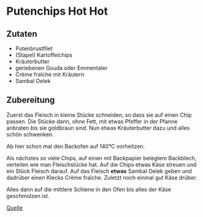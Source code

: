Putenchips Hot Hot
==================

Zutaten
-------

* Putenbrustfilet
* (Stapel) Kartoffelchips
* Kräuterbutter
* geriebenen Gouda oder Emmentaler
* Crème fraîche mit Kräutern
* Sambal Oelek 

Zubereitung
-----------

Zuerst das Fleisch in kleine Stücke schneiden, so dass sie auf einen Chip passen. Die Stücke dann, ohne Fett, mit etwas Pfeffer in der Pfanne anbraten bis sie goldbraun sind. Nun etwas Kräuterbutter dazu und alles schön schwenken.

Ab hier schon mal den Backofen auf 140°C vorheitzen.

Als nächstes so viele Chips, auf einen mit Backpapier belegtem Backblech, verteilen wie man Fleischstücke hat.
Auf die Chips etwas Käse streuen und ein Stück Fleisch darauf. Auf das Fleisch **etwas** Sambal Oelek geben und dadrüber einen Klecks Crème fraîche. Zuletzt noch einmal gut Käse drüber.

Alles dann auf die mittlere Schiene in den Ofen bis alles der Käse geschmolzen ist.

[Quelle](http://forum.mods.de/bb/thread.php?TID=33289)
